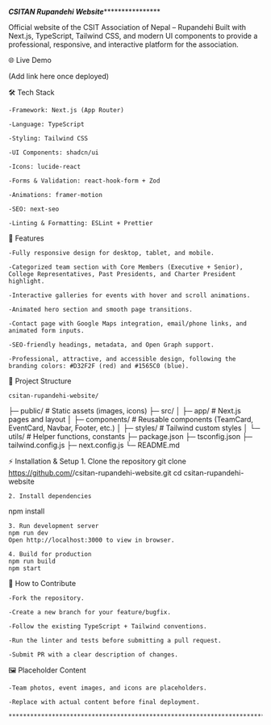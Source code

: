 ***************************CSITAN Rupandehi Website*******************************************

Official website of the CSIT Association of Nepal – Rupandehi
Built with Next.js, TypeScript, Tailwind CSS, and modern UI components to provide a professional, responsive, and interactive platform for the association.

🌐 Live Demo

(Add link here once deployed)

🛠 Tech Stack

    -Framework: Next.js (App Router)

    -Language: TypeScript

    -Styling: Tailwind CSS

    -UI Components: shadcn/ui

    -Icons: lucide-react

    -Forms & Validation: react-hook-form + Zod

    -Animations: framer-motion

    -SEO: next-seo

    -Linting & Formatting: ESLint + Prettier

🎨 Features

    -Fully responsive design for desktop, tablet, and mobile.

    -Categorized team section with Core Members (Executive + Senior), College Representatives, Past Presidents, and Charter President highlight.

    -Interactive galleries for events with hover and scroll animations.

    -Animated hero section and smooth page transitions.

    -Contact page with Google Maps integration, email/phone links, and animated form inputs.

    -SEO-friendly headings, metadata, and Open Graph support.

    -Professional, attractive, and accessible design, following the branding colors: #D32F2F (red) and #1565C0 (blue).

📁 Project Structure

    csitan-rupandehi-website/
├─ public/                  # Static assets (images, icons)
├─ src/
│  ├─ app/                  # Next.js pages and layout
│  ├─ components/           # Reusable components (TeamCard, EventCard, Navbar, Footer, etc.)
│  ├─ styles/               # Tailwind custom styles
│  └─ utils/                # Helper functions, constants
├─ package.json
├─ tsconfig.json
├─ tailwind.config.js
├─ next.config.js
└─ README.md

⚡ Installation & Setup
    1. Clone the repository
git clone https://github.com/<your-username>/csitan-rupandehi-website.git
cd csitan-rupandehi-website

    2. Install dependencies
npm install

    3. Run development server
    npm run dev
    Open http://localhost:3000 to view in browser.

    4. Build for production
    npm run build
    npm start

🎯 How to Contribute

    -Fork the repository.

    -Create a new branch for your feature/bugfix.

    -Follow the existing TypeScript + Tailwind conventions.

    -Run the linter and tests before submitting a pull request.

    -Submit PR with a clear description of changes.

🖼 Placeholder Content

    -Team photos, event images, and icons are placeholders.

    -Replace with actual content before final deployment.

    *******************************************************************************************